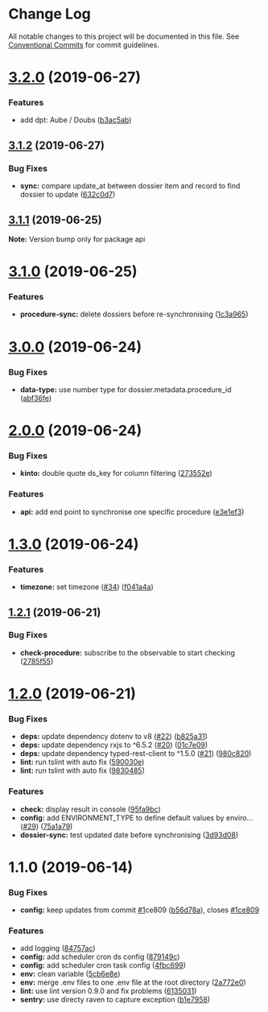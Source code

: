 # Change Log

All notable changes to this project will be documented in this file.
See [Conventional Commits](https://conventionalcommits.org) for commit guidelines.

# [3.2.0](https://github.com/SocialGouv/ds-aggregator/compare/v3.1.2...v3.2.0) (2019-06-27)


### Features

* add dpt: Aube / Doubs ([b3ac5ab](https://github.com/SocialGouv/ds-aggregator/commit/b3ac5ab))





## [3.1.2](https://github.com/SocialGouv/ds-aggregator/compare/v3.1.1...v3.1.2) (2019-06-27)


### Bug Fixes

* **sync:** compare update_at between dossier item and record to find dossier to update ([632c0d7](https://github.com/SocialGouv/ds-aggregator/commit/632c0d7))





## [3.1.1](https://github.com/SocialGouv/ds-aggregator/compare/v3.1.0...v3.1.1) (2019-06-25)

**Note:** Version bump only for package api





# [3.1.0](https://github.com/SocialGouv/ds-aggregator/compare/v3.0.0...v3.1.0) (2019-06-25)


### Features

* **procedure-sync:** delete dossiers before re-synchronising ([1c3a965](https://github.com/SocialGouv/ds-aggregator/commit/1c3a965))





# [3.0.0](https://github.com/SocialGouv/ds-aggregator/compare/v2.0.0...v3.0.0) (2019-06-24)


### Bug Fixes

* **data-type:** use number type for dossier.metadata.procedure_id ([abf36fe](https://github.com/SocialGouv/ds-aggregator/commit/abf36fe))





# [2.0.0](https://github.com/SocialGouv/ds-aggregator/compare/v1.3.0...v2.0.0) (2019-06-24)


### Bug Fixes

* **kinto:** double quote ds_key for column filtering ([273552e](https://github.com/SocialGouv/ds-aggregator/commit/273552e))


### Features

* **api:** add end point to synchronise one specific procedure ([e3e1ef3](https://github.com/SocialGouv/ds-aggregator/commit/e3e1ef3))





# [1.3.0](https://github.com/SocialGouv/ds-aggregator/compare/v1.2.1...v1.3.0) (2019-06-24)


### Features

* **timezone:** set timezone ([#34](https://github.com/SocialGouv/ds-aggregator/issues/34)) ([f041a4a](https://github.com/SocialGouv/ds-aggregator/commit/f041a4a))





## [1.2.1](https://github.com/SocialGouv/ds-aggregator/compare/v1.2.0...v1.2.1) (2019-06-21)


### Bug Fixes

* **check-procedure:** subscribe to the observable to start checking ([2785f55](https://github.com/SocialGouv/ds-aggregator/commit/2785f55))





# [1.2.0](https://github.com/SocialGouv/ds-aggregator/compare/v1.1.0...v1.2.0) (2019-06-21)


### Bug Fixes

* **deps:** update dependency dotenv to v8 ([#22](https://github.com/SocialGouv/ds-aggregator/issues/22)) ([b825a31](https://github.com/SocialGouv/ds-aggregator/commit/b825a31))
* **deps:** update dependency rxjs to ^6.5.2 ([#20](https://github.com/SocialGouv/ds-aggregator/issues/20)) ([01c7e09](https://github.com/SocialGouv/ds-aggregator/commit/01c7e09))
* **deps:** update dependency typed-rest-client to ^1.5.0 ([#21](https://github.com/SocialGouv/ds-aggregator/issues/21)) ([980c820](https://github.com/SocialGouv/ds-aggregator/commit/980c820))
* **lint:** run tslint with auto fix ([590030e](https://github.com/SocialGouv/ds-aggregator/commit/590030e))
* **lint:** run tslint with auto fix ([9830485](https://github.com/SocialGouv/ds-aggregator/commit/9830485))


### Features

* **check:** display result in console ([95fa9bc](https://github.com/SocialGouv/ds-aggregator/commit/95fa9bc))
* **config:** add ENVIRONMENT_TYPE to define default values by enviro… ([#29](https://github.com/SocialGouv/ds-aggregator/issues/29)) ([75a1a79](https://github.com/SocialGouv/ds-aggregator/commit/75a1a79))
* **dossier-sync:** test updated date before synchronising ([3d93d08](https://github.com/SocialGouv/ds-aggregator/commit/3d93d08))





# 1.1.0 (2019-06-14)


### Bug Fixes

* **config:** keep updates from commit [#1](https://github.com/SocialGouv/ds-aggregator/issues/1)ce809 ([b56d78a](https://github.com/SocialGouv/ds-aggregator/commit/b56d78a)), closes [#1ce809](https://github.com/SocialGouv/ds-aggregator/issues/1ce809)


### Features

* add logging ([84757ac](https://github.com/SocialGouv/ds-aggregator/commit/84757ac))
* **config:** add scheduler cron ds config ([879149c](https://github.com/SocialGouv/ds-aggregator/commit/879149c))
* **config:** add scheduler cron task config ([4fbc699](https://github.com/SocialGouv/ds-aggregator/commit/4fbc699))
* **env:** clean variable ([5cb6e8e](https://github.com/SocialGouv/ds-aggregator/commit/5cb6e8e))
* **env:** merge .env files to one .env file at the root directory ([2a772e0](https://github.com/SocialGouv/ds-aggregator/commit/2a772e0))
* **lint:** use lint version 0.9.0 and fix problems ([6135031](https://github.com/SocialGouv/ds-aggregator/commit/6135031))
* **sentry:** use directy raven to capture exception ([b1e7958](https://github.com/SocialGouv/ds-aggregator/commit/b1e7958))
